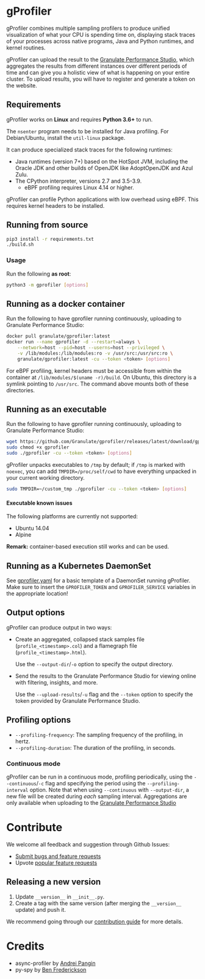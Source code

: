 # gProfiler
gProfiler combines multiple sampling profilers to produce unified visualization of
what your CPU is spending time on, displaying stack traces of your processes
across native programs, Java and Python runtimes, and kernel routines.

gProfiler can upload the result to the [Granulate Performance Studio](https://profiler.granulate.io/), which aggregates the results from different instances over different periods of time and can give you a holistic view of what is happening on your entire cluster.
To upload results, you will have to register and generate a token on the website.

## Requirements
gProfiler works on **Linux** and requires **Python 3.6+** to run.

The `nsenter` program needs to be installed for Java profiling. For Debian/Ubuntu, install the `util-linux` package.

It can produce specialized stack traces for the following runtimes:
* Java runtimes (version 7+) based on the HotSpot JVM,
including the Oracle JDK and other builds of OpenJDK like AdoptOpenJDK and Azul Zulu.
* The CPython interpreter, versions 2.7 and 3.5-3.9.
  * eBPF profiling requires Linux 4.14 or higher.

gProfiler can profile Python applications with low overhead using eBPF. This requires kernel
headers to be installed.

## Running from source
```bash
pip3 install -r requirements.txt
./build.sh
```

### Usage
Run the following **as root**:
```bash
python3 -m gprofiler [options]
```

## Running as a docker container
Run the following to have gprofiler running continuously, uploading to Granulate Performance Studio:
```bash
docker pull granulate/gprofiler:latest
docker run --name gprofiler -d --restart=always \
	--network=host --pid=host --userns=host --privileged \
	-v /lib/modules:/lib/modules:ro -v /usr/src:/usr/src:ro \
	granulate/gprofiler:latest -cu --token <token> [options]
```

For eBPF profiling, kernel headers must be accessible from within the container at
`/lib/modules/$(uname -r)/build`. On Ubuntu, this directory is a symlink pointing to `/usr/src`.
The command above mounts both of these directories.

## Running as an executable
Run the following to have gprofiler running continuously, uploading to Granulate Performance Studio:
```bash
wget https://github.com/Granulate/gprofiler/releases/latest/download/gprofiler
sudo chmod +x gprofiler
sudo ./gprofiler -cu --token <token> [options]
```
gProfiler unpacks executables to `/tmp` by default; if `/tmp` is marked with `noexec`, 
you can add `TMPDIR=/proc/self/cwd` to have everything unpacked in your current working directory.

```bash
sudo TMPDIR=~/custom_tmp ./gprofiler -cu --token <token> [options]
```

#### Executable known issues
The following platforms are currently not supported:
+ Ubuntu 14.04
+ Alpine

**Remark:** container-based execution still works and can be used.

## Running as a Kubernetes DaemonSet
See [gprofiler.yaml](deploy/k8s/gprofiler.yaml) for a basic template of a DaemonSet running gProfiler.
Make sure to insert the `GPROFILER_TOKEN` and `GPROFILER_SERVICE` variables in the appropriate location!

## Output options
gProfiler can produce output in two ways:
* Create an aggregated, collapsed stack samples file (`profile_<timestamp>.col`)
  and a flamegraph file (`profile_<timestamp>.html`).

  Use the `--output-dir`/`-o` option to specify the output directory.
* Send the results to the Granulate Performance Studio for viewing online with
  filtering, insights, and more.

  Use the `--upload-results`/`-u` flag and the `--token` option to specify the token
  provided by Granulate Performance Studio.

## Profiling options
* `--profiling-frequency`: The sampling frequency of the profiling, in hertz.
* `--profiling-duration`: The duration of the profiling, in seconds.

### Continuous mode
gProfiler can be run in a continuous mode, profiling periodically,
using the `--continuous`/`-c` flag and specifying the period using the `--profiling-interval` option.
Note that when using `--continuous` with `--output-dir`, a new file will be created during *each* sampling interval.
Aggregations are only available when uploading to the [Granulate Performance Studio](https://profiler.granulate.io/)

# Contribute
We welcome all feedback and suggestion through Github Issues:
* [Submit bugs and feature requests](https://github.com/granulate/gprofiler/issues)
* Upvote [popular feature requests](https://github.com/granulate/gprofiler/issues?q=is%3Aopen+is%3Aissue+label%3Aenhancement+sort%3Areactions-%2B1-desc+)

## Releasing a new version
1. Update `__version__` in `__init__.py`.
2. Create a tag with the same version (after merging the `__version__` update) and push it.

We recommend going through our [contribution guide](https://github.com/granulate/gprofiler/blob/master/CONTRIBUTING.md) for more details.

# Credits
[TODO]: <> (Add links, either to our public forks or to the original repository.)
* async-profiler by [Andrei Pangin](https://github.com/apangin)
* py-spy by [Ben Frederickson](https://github.com/benfred)
